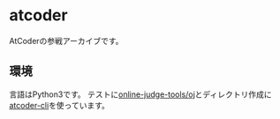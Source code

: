 # atcoder
AtCoderの参戦アーカイブです。

## 環境
言語はPython3です。
テストに[online-judge-tools/oj](https://github.com/online-judge-tools/oj)とディレクトリ作成に[atcoder-cli](https://www.npmjs.com/package/atcoder-cli)を使っています。
